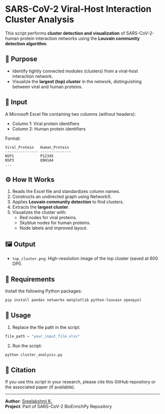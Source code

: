 
# SARS-CoV-2 Viral-Host Interaction Cluster Analysis

This script performs **cluster detection and visualization** of SARS-CoV-2-human protein interaction networks using the **Louvain community detection algorithm**.

## 🧠 Purpose

- Identify tightly connected modules (clusters) from a viral-host interaction network.
- Visualize the **largest (top) cluster** in the network, distinguishing between viral and human proteins.

## 📂 Input

A Microsoft Excel file containing two columns (without headers):
- Column 1: Viral protein identifiers
- Column 2: Human protein identifiers

Format:
```
Viral_Protein   Human_Protein
--------------- --------------
NSP1            P12345
NSP3            Q9H1A4
...
```

## ⚙️ How It Works

1. Reads the Excel file and standardizes column names.
2. Constructs an undirected graph using NetworkX.
3. Applies **Louvain community detection** to find clusters.
4. Extracts the **largest cluster**.
5. Visualizes the cluster with:
   - Red nodes for viral proteins.
   - Skyblue nodes for human proteins.
   - Node labels and improved layout.

## 🖼️ Output

- `top_cluster.png`: High-resolution image of the top cluster (saved at 600 DPI).

## 🧪 Requirements

Install the following Python packages:

```bash
pip install pandas networkx matplotlib python-louvain openpyxl
```

## 🚀 Usage

1. Replace the file path in the script:

```python
file_path = "your_input_file.xlsx"
```

2. Run the script:

```bash
python cluster_analysis.py
```

## 📜 Citation

If you use this script in your research, please cite this GitHub repository or the associated paper (if available).

---

**Author**: [Sreelakshmi K.](https://github.com/Sreelakshmi312)  
**Project**: Part of SARS-CoV-2 BioEnrichPy Repository
